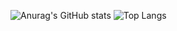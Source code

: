 ![Anurag's GitHub stats](https://github-readme-stats.vercel.app/api?username=Eason-Chen)  ![Top Langs](https://github-readme-stats.vercel.app/api/top-langs/?username=anuraghazra)
